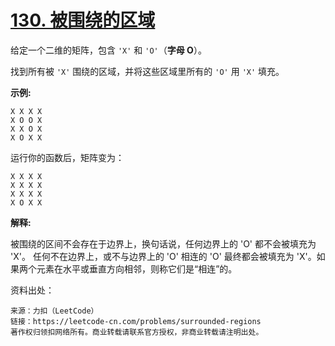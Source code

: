 # [130. 被围绕的区域](https://leetcode-cn.com/problems/surrounded-regions/)

给定一个二维的矩阵，包含 `'X'` 和 `'O'`（**字母 O**）。

找到所有被 `'X'` 围绕的区域，并将这些区域里所有的 `'O'` 用 `'X'` 填充。

**示例:**

```
X X X X
X O O X
X X O X
X O X X
```

运行你的函数后，矩阵变为：

```
X X X X
X X X X
X X X X
X O X X
```

**解释:**

被围绕的区间不会存在于边界上，换句话说，任何边界上的 'O' 都不会被填充为 'X'。 任何不在边界上，或不与边界上的 'O' 相连的 'O' 最终都会被填充为 'X'。如果两个元素在水平或垂直方向相邻，则称它们是“相连”的。



资料出处：

```
来源：力扣（LeetCode）
链接：https://leetcode-cn.com/problems/surrounded-regions
著作权归领扣网络所有。商业转载请联系官方授权，非商业转载请注明出处。
```

